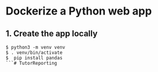 # Dockerize a Python web app

## 1. Create the app locally 

```console
$ python3 -m venv venv
$ . venv/bin/activate
$  pip install pandas
```# TutorReporting
